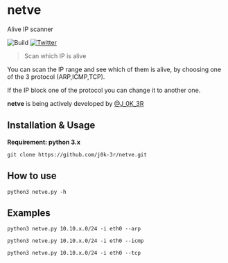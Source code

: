 # netve
Alive IP scanner

![Build](https://img.shields.io/badge/Built%20with-Python-Blue)
[![Twitter](https://img.shields.io/twitter/follow/J_0K_3R?label=Follow)](https://twitter.com/J_0K_3R)

> Scan which IP is alive

You can scan the IP range and see which of them is alive, by choosing one of the 3 protocol (ARP,ICMP,TCP).

If the IP block one of the protocol you can change it to another one.

**netve** is being actively developed by [@J_0K_3R](https://twitter.com/J_0K_3R)

Installation & Usage
------------
**Requirement: python 3.x**
```
git clone https://github.com/j0k-3r/netve.git
```

How to use
---------------
```
python3 netve.py -h
```

Examples
---------------
```
python3 netve.py 10.10.x.0/24 -i eth0 --arp
```
```
python3 netve.py 10.10.x.0/24 -i eth0 --icmp
```
```
python3 netve.py 10.10.x.0/24 -i eth0 --tcp
```
